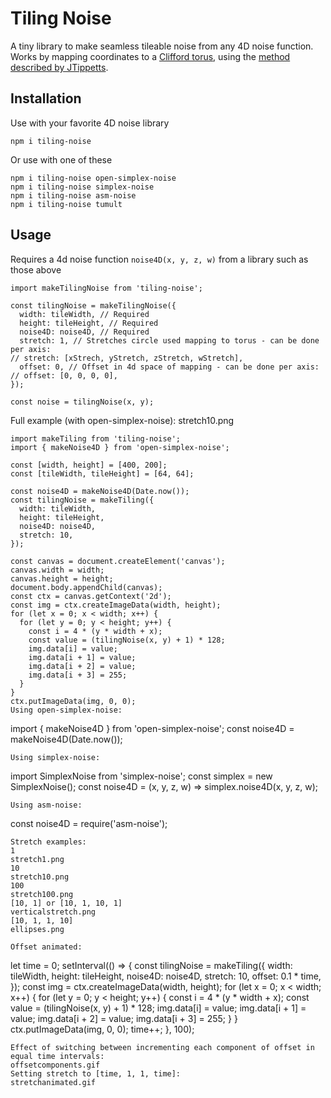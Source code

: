 # Tiling Noise
A tiny library to make seamless tileable noise from any 4D noise function.  
Works by mapping coordinates to a [Clifford torus](https://en.wikipedia.org/wiki/Clifford_torus), using the [method described by JTippetts](https://www.gamedev.net/blog/33/entry-2138456-seamless-noise/).

## Installation
Use with your favorite 4D noise library
```
npm i tiling-noise

```
Or use with one of these
```
npm i tiling-noise open-simplex-noise
npm i tiling-noise simplex-noise
npm i tiling-noise asm-noise
npm i tiling-noise tumult
```
## Usage
Requires a 4d noise function `noise4D(x, y, z, w)` from a library such as those above
```
import makeTilingNoise from 'tiling-noise';

const tilingNoise = makeTilingNoise({
  width: tileWidth, // Required
  height: tileHeight, // Required
  noise4D: noise4D, // Required
  stretch: 1, // Stretches circle used mapping to torus - can be done per axis:
// stretch: [xStrech, yStretch, zStretch, wStretch],
  offset: 0, // Offset in 4d space of mapping - can be done per axis:
// offset: [0, 0, 0, 0],
});

const noise = tilingNoise(x, y);
```
Full example (with open-simplex-noise):
stretch10.png
```
import makeTiling from 'tiling-noise';
import { makeNoise4D } from 'open-simplex-noise';

const [width, height] = [400, 200];
const [tileWidth, tileHeight] = [64, 64];

const noise4D = makeNoise4D(Date.now());
const tilingNoise = makeTiling({
  width: tileWidth, 
  height: tileHeight, 
  noise4D: noise4D,
  stretch: 10,
});

const canvas = document.createElement('canvas');
canvas.width = width;
canvas.height = height;
document.body.appendChild(canvas);
const ctx = canvas.getContext('2d');
const img = ctx.createImageData(width, height);
for (let x = 0; x < width; x++) {
  for (let y = 0; y < height; y++) {
    const i = 4 * (y * width + x);
    const value = (tilingNoise(x, y) + 1) * 128;
    img.data[i] = value;
    img.data[i + 1] = value;
    img.data[i + 2] = value;
    img.data[i + 3] = 255;
  }
}
ctx.putImageData(img, 0, 0);
Using open-simplex-noise:
```
import { makeNoise4D } from 'open-simplex-noise';
const noise4D = makeNoise4D(Date.now());
```
Using simplex-noise:
```
import SimplexNoise from 'simplex-noise';
const simplex = new SimplexNoise();
const noise4D = (x, y, z, w) => simplex.noise4D(x, y, z, w);
```
Using asm-noise:
```
const noise4D = require('asm-noise');
```
Stretch examples:  
1  
stretch1.png
10  
stretch10.png  
100  
stretch100.png
[10, 1] or [10, 1, 10, 1]  
verticalstretch.png
[10, 1, 1, 10]
ellipses.png

Offset animated:
```
let time = 0;
setInterval(() => {
  const tilingNoise = makeTiling({
    width: tileWidth, 
    height: tileHeight, 
    noise4D: noise4D,
    stretch: 10,
    offset: 0.1 * time,
  });
  const img = ctx.createImageData(width, height);
  for (let x = 0; x < width; x++) {
    for (let y = 0; y < height; y++) {
      const i = 4 * (y * width + x);
      const value = (tilingNoise(x, y) + 1) * 128;
      img.data[i] = value;
      img.data[i + 1] = value;
      img.data[i + 2] = value;
      img.data[i + 3] = 255;
    }
  }
  ctx.putImageData(img, 0, 0);
  time++;
}, 100);
```
Effect of switching between incrementing each component of offset in equal time intervals:  
offsetcomponents.gif
Setting stretch to [time, 1, 1, time]:  
stretchanimated.gif

